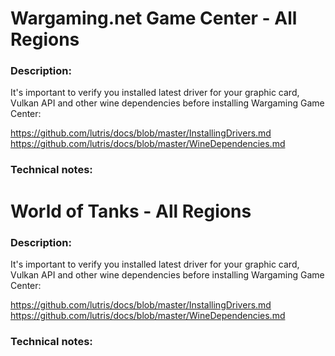 # Wargaming.net Game Center - All Regions

### Description:
It's important to verify you installed latest driver for your graphic card, Vulkan API and other wine dependencies before installing Wargaming Game Center: 

https://github.com/lutris/docs/blob/master/InstallingDrivers.md
https://github.com/lutris/docs/blob/master/WineDependencies.md


### Technical notes:

# World of Tanks - All Regions

### Description:
It's important to verify you installed latest driver for your graphic card, Vulkan API and other wine dependencies before installing Wargaming Game Center: 

https://github.com/lutris/docs/blob/master/InstallingDrivers.md
https://github.com/lutris/docs/blob/master/WineDependencies.md


### Technical notes:

